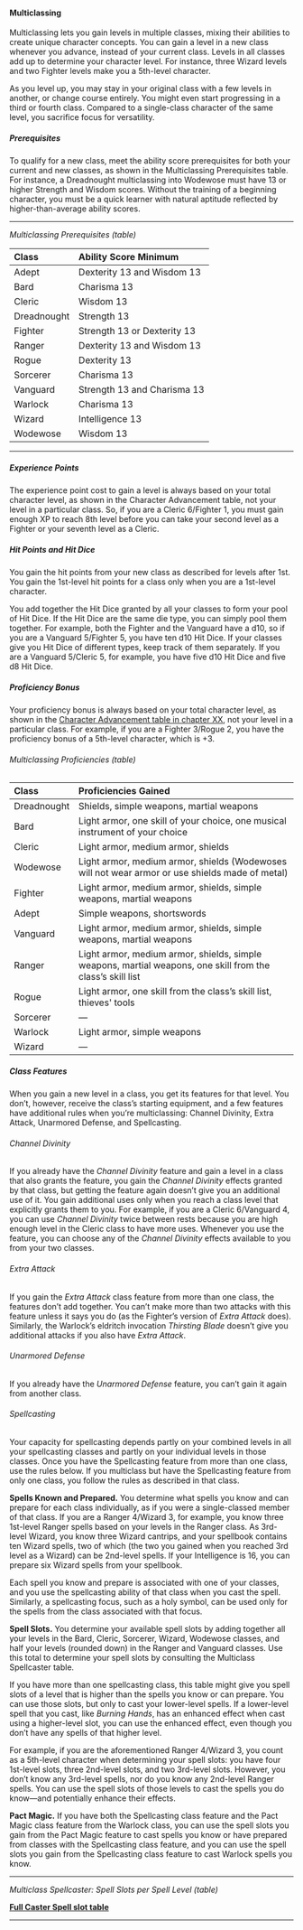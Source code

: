 #### Multiclassing

Multiclassing lets you gain levels in multiple classes, mixing their abilities to create unique character concepts.
You can gain a level in a new class whenever you advance, instead of your current class.
Levels in all classes add up to determine your character level.
For instance, three Wizard levels and two Fighter levels make you a 5th-level character.

As you level up, you may stay in your original class with a few levels in another, or change course entirely.
You might even start progressing in a third or fourth class.
Compared to a single-class character of the same level, you sacrifice focus for versatility.

##### Prerequisites

To qualify for a new class, meet the ability score prerequisites for both your current and new classes, as shown in the Multiclassing Prerequisites table.
For instance, a Dreadnought multiclassing into Wodewose must have 13 or higher Strength and Wisdom scores.
Without the training of a beginning character, you must be a quick learner with natural aptitude reflected by higher-than-average ability scores.

___
<!-- markdownlint-disable-next-line no-emphasis-as-heading -->
_Multiclassing Prerequisites (table)_

| Class       | Ability Score Minimum       |
|:------------|:----------------------------|
| Adept       | Dexterity 13 and Wisdom 13  |
| Bard        | Charisma 13                 |
| Cleric      | Wisdom 13                   |
| Dreadnought | Strength 13                 |
| Fighter     | Strength 13 or Dexterity 13 |
| Ranger      | Dexterity 13 and Wisdom 13  |
| Rogue       | Dexterity 13                |
| Sorcerer    | Charisma 13                 |
| Vanguard    | Strength 13 and Charisma 13 |
| Warlock     | Charisma 13                 |
| Wizard      | Intelligence 13             |
| Wodewose    | Wisdom 13                   |

___

##### Experience Points

The experience point cost to gain a level is always based on your total character level, as shown in the Character Advancement table, not your level in a particular class.
So, if you are a Cleric 6/Fighter 1, you must gain enough XP to reach 8th level before you can take your second level as a Fighter or your seventh level as a Cleric.

##### Hit Points and Hit Dice

You gain the hit points from your new class as described for levels after 1st.
You gain the 1st-level hit points for a class only when you are a 1st-level character.

You add together the Hit Dice granted by all your classes to form your pool of Hit Dice.
If the Hit Dice are the same die type, you can simply pool them together.
For example, both the Fighter and the Vanguard have a d10, so if you are a Vanguard 5/Fighter 5, you have ten d10 Hit Dice.
If your classes give you Hit Dice of different types, keep track of them separately.
If you are a Vanguard 5/Cleric 5, for example, you have five d10 Hit Dice and five d8 Hit Dice.

##### Proficiency Bonus

Your proficiency bonus is always based on your total character level, as shown in the [Character Advancement table in chapter XX](#Level_Advancement_level_advancement), not your level in a particular class.
For example, if you are a Fighter 3/Rogue 2, you have the proficiency bonus of a 5th-level character, which is +3.

###### Multiclassing Proficiencies (table)

| Class       | Proficiencies Gained                                                                                       |
|:------------|:-----------------------------------------------------------------------------------------------------------|
| Dreadnought | Shields, simple weapons, martial weapons                                                                   |
| Bard        | Light armor, one skill of your choice, one musical instrument of your choice                               |
| Cleric      | Light armor, medium armor, shields                                                                         |
| Wodewose    | Light armor, medium armor, shields (Wodewoses will not wear armor or use shields made of metal)            |
| Fighter     | Light armor, medium armor, shields, simple weapons, martial weapons                                        |
| Adept       | Simple weapons, shortswords                                                                                |
| Vanguard    | Light armor, medium armor, shields, simple weapons, martial weapons                                        |
| Ranger      | Light armor, medium armor, shields, simple weapons, martial weapons, one skill from the class’s skill list |
| Rogue       | Light armor, one skill from the class’s skill list, thieves' tools                                         |
| Sorcerer    | —                                                                                                          |
| Warlock     | Light armor, simple weapons                                                                                |
| Wizard      | —                                                                                                          |

##### Class Features

When you gain a new level in a class, you get its features for that level.
You don’t, however, receive the class’s starting equipment, and a few features have additional rules when you’re multiclassing: Channel Divinity, Extra Attack, Unarmored Defense, and Spellcasting.

###### Channel Divinity

If you already have the _Channel Divinity_ feature and gain a level in a class that also grants the feature, you gain the _Channel Divinity_ effects granted by that class, but getting the feature again doesn’t give you an additional use of it.
You gain additional uses only when you reach a class level that explicitly grants them to you.
For example, if you are a Cleric 6/Vanguard 4, you can use _Channel Divinity_ twice between rests because you are high enough level in the Cleric class to have more uses.
Whenever you use the feature, you can choose any of the _Channel Divinity_ effects available to you from your two classes.

###### Extra Attack

If you gain the _Extra Attack_ class feature from more than one class, the features don’t add together.
You can’t make more than two attacks with this feature unless it says you do (as the Fighter’s version of _Extra Attack_ does).
Similarly, the Warlock’s eldritch invocation _Thirsting Blade_ doesn’t give you additional attacks if you also have _Extra Attack_.

###### Unarmored Defense

If you already have the _Unarmored Defense_ feature, you can’t gain it again from another class.

###### Spellcasting

Your capacity for spellcasting depends partly on your combined levels in all your spellcasting classes and partly on your individual levels in those classes.
Once you have the Spellcasting feature from more than one class, use the rules below.
If you multiclass but have the Spellcasting feature from only one class, you follow the rules as described in that class.

**Spells Known and Prepared.**
You determine what spells you know and can prepare for each class individually, as if you were a single-classed member of that class.
If you are a Ranger 4/Wizard 3, for example, you know three 1st-level Ranger spells based on your levels in the Ranger class.
As 3rd-level Wizard, you know three Wizard cantrips, and your spellbook contains ten Wizard spells, two of which (the two you gained when you reached 3rd level as a Wizard) can be 2nd-level spells.
If your Intelligence is 16, you can prepare six Wizard spells from your spellbook.

Each spell you know and prepare is associated with one of your classes, and you use the spellcasting ability of that class when you cast the spell.
Similarly, a spellcasting focus, such as a holy symbol, can be used only for the spells from the class associated with that focus.

**Spell Slots.**
You determine your available spell slots by adding together all your levels in the Bard, Cleric, Sorcerer, Wizard, Wodewose classes, and half your levels (rounded down) in the Ranger and Vanguard classes.
Use this total to determine your spell slots by consulting the Multiclass Spellcaster table.

If you have more than one spellcasting class, this table might give you spell slots of a level that is higher than the spells you know or can prepare.
You can use those slots, but only to cast your lower-level spells.
If a lower-level spell that you cast, like _Burning Hands_, has an enhanced effect when cast using a higher-level slot, you can use the enhanced effect, even though you don’t have any spells of that higher level.

For example, if you are the aforementioned Ranger 4/Wizard 3, you count as a 5th-level character when determining your spell slots: you have four 1st-level slots, three 2nd-level slots, and two 3rd-level slots.
However, you don’t know any 3rd-level spells, nor do you know any 2nd-level Ranger spells.
You can use the spell slots of those levels to cast the spells you do know—and potentially enhance their effects.

**Pact Magic.**
If you have both the Spellcasting class feature and the Pact Magic class feature from the Warlock class, you can use the spell slots you gain from the Pact Magic feature to cast spells you know or have prepared from classes with the Spellcasting class feature, and you can use the spell slots you gain from the Spellcasting class feature to cast Warlock spells you know.

___
<!-- markdownlint-disable-next-line no-emphasis-as-heading -->
_Multiclass Spellcaster: Spell Slots per Spell Level (table)_

[**Full Caster Spell slot table**](../Classes/Full_Caster_Spellslot_table.md)
___

